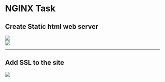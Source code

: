 # **NGINX Task**

## **Create Static html web server**
![](https://github.com/abdulrahman102/Sprints_tasks/blob/master/NGINX/screenshots/1.png)  
![](https://github.com/abdulrahman102/Sprints_tasks/blob/master/NGINX/screenshots/2.png)  

-------------

## **Add SSL to the site**
![](https://github.com/abdulrahman102/Sprints_tasks/blob/master/NGINX/screenshots/3.png)

